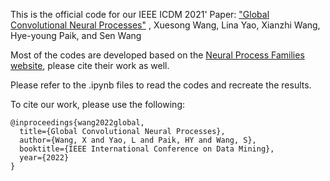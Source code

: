 This is the official code for our 
IEEE ICDM 2021' Paper: ["Global Convolutional Neural Processes"](https://arxiv.org/abs/2109.00691)
, Xuesong Wang, Lina Yao, Xianzhi Wang, Hye-young Paik, and Sen Wang

Most of the codes are developed based on the [Neural Process Families website](https://yanndubs.github.io/Neural-Process-Family/text/Intro.html),
please cite their work as well.


Please refer to the .ipynb files to read the codes and recreate the results.

To cite our work, please use the following:
```
@inproceedings{wang2022global,
  title={Global Convolutional Neural Processes},
  author={Wang, X and Yao, L and Paik, HY and Wang, S},
  booktitle={IEEE International Conference on Data Mining},
  year={2022}
}
```